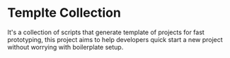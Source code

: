# Templte Collection

It's a collection of scripts that generate template of projects for fast prototyping, this project aims to help developers quick start a new project without worrying with boilerplate setup.
